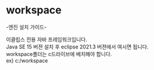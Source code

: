 # workspace

-엔진 설치 가이드-

이클립스 전용 자바 프레임워크입니다.  
Java SE 15 버젼 설치 후 eclipse 2021.3 버젼에서 여시면 됩니다. <br>
workspace폴더는 c드라이브에 배치해야 합니다. <br>
ex) c:/workspace
